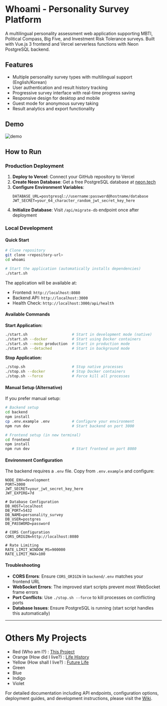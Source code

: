 # Whoami - Personality Survey Platform

A multilingual personality assessment web application supporting MBTI, Political Compass, Big Five, and Investment Risk Tolerance surveys. Built with Vue.js 3 frontend and Vercel serverless functions with Neon PostgreSQL backend.

## Features

- Multiple personality survey types with multilingual support (English/Korean)
- User authentication and result history tracking
- Progressive survey interface with real-time progress saving
- Responsive design for desktop and mobile
- Guest mode for anonymous survey taking
- Result analytics and export functionality

## Demo
![demo](./image/demo.gif)

## How to Run

### Production Deployment

1. **Deploy to Vercel**: Connect your GitHub repository to Vercel
2. **Create Neon Database**: Get a free PostgreSQL database at [neon.tech](https://neon.tech)
3. **Configure Environment Variables**:
   ```env
   DATABASE_URL=postgresql://username:password@hostname/database
   JWT_SECRET=your_64_character_random_jwt_secret_key_here
   ```
4. **Initialize Database**: Visit `/api/migrate-db` endpoint once after deployment

### Local Development

#### Quick Start

```bash
# Clone repository
git clone <repository-url>
cd whoami

# Start the application (automatically installs dependencies)
./start.sh
```

The application will be available at:
- Frontend: `http://localhost:8080`
- Backend API: `http://localhost:3000`
- Health Check: `http://localhost:3000/api/health`

#### Available Commands

**Start Application:**
```bash
./start.sh                    # Start in development mode (native)
./start.sh --docker           # Start using Docker containers
./start.sh --mode production  # Start in production mode
./start.sh --detached         # Start in background mode
```

**Stop Application:**
```bash
./stop.sh                     # Stop native processes
./stop.sh --docker            # Stop Docker containers
./stop.sh --force             # Force kill all processes
```

#### Manual Setup (Alternative)

If you prefer manual setup:

```bash
# Backend setup
cd backend
npm install
cp .env.example .env          # Configure your environment
npm run dev                   # Start backend on port 3000

# Frontend setup (in new terminal)
cd frontend
npm install
npm run dev                   # Start frontend on port 8080
```

#### Environment Configuration

The backend requires a `.env` file. Copy from `.env.example` and configure:

```env
NODE_ENV=development
PORT=3000
JWT_SECRET=your_jwt_secret_key_here
JWT_EXPIRE=7d

# Database Configuration
DB_HOST=localhost
DB_PORT=5432
DB_NAME=personality_survey
DB_USER=postgres
DB_PASSWORD=password

# CORS Configuration
CORS_ORIGIN=http://localhost:8080

# Rate Limiting
RATE_LIMIT_WINDOW_MS=900000
RATE_LIMIT_MAX=100
```

#### Troubleshooting

- **CORS Errors**: Ensure `CORS_ORIGIN` in `backend/.env` matches your frontend URL
- **WebSocket Errors**: The improved start scripts prevent most WebSocket frame errors
- **Port Conflicts**: Use `./stop.sh --force` to kill processes on conflicting ports
- **Database Issues**: Ensure PostgreSQL is running (start script handles this automatically)

---

# Others My Projects
- Red (Who am I?) : [This Project](https://github.com/zafrem/Who-am-I/blob/main/README.md)
- Orange (How did I live?) : [Life History](https://github.com/zafrem/How-did-I-live/blob/main/README.md)
- Yellow (How shall I live?) : [Future Life](https://github.com/zafrem/How-shall-I-live/blob/main/README.md)
- Green
- Blue
- Indigo
- Violet


For detailed documentation including API endpoints, configuration options, deployment guides, and development instructions, please visit the [Wiki](../../wiki).
